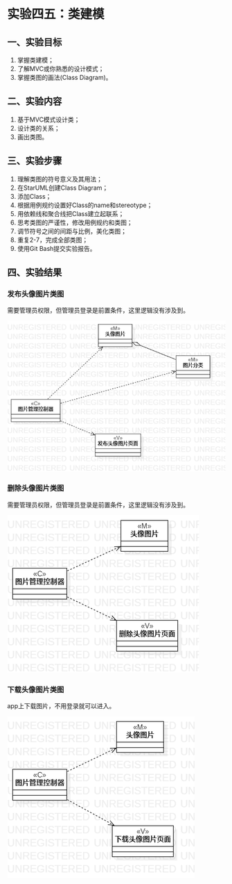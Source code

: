 # 实验四五：类建模

## 一、实验目标

1. 掌握类建模；
2. 了解MVC或你熟悉的设计模式；
3. 掌握类图的画法(Class Diagram)。

## 二、实验内容

1. 基于MVC模式设计类；
2. 设计类的关系；
3. 画出类图。

## 三、实验步骤

1. 理解类图的符号意义及其用法；
2. 在StarUML创建Class Diagram；
3. 添加Class；
4. 根据用例规约设置好Class的name和stereotype；
5. 用依赖线和聚合线把Class建立起联系；
6. 思考类图的严谨性，修改用例规约和类图；
7. 调节符号之间的间距与比例，美化类图；
8. 重复2-7，完成全部类图；
9. 使用Git Bash提交实验报告。

## 四、实验结果

### 发布头像图片类图

需要管理员权限，但管理员登录是前置条件，这里逻辑没有涉及到。

![](./image/ClassDiagram4_1.png)

### 删除头像图片类图

需要管理员权限，但管理员登录是前置条件，这里逻辑没有涉及到。

![](./image/ClassDiagram4_2.png)

### 下载头像图片类图

app上下载图片，不用登录就可以进入。

![](./image/ClassDiagram4_3.png)